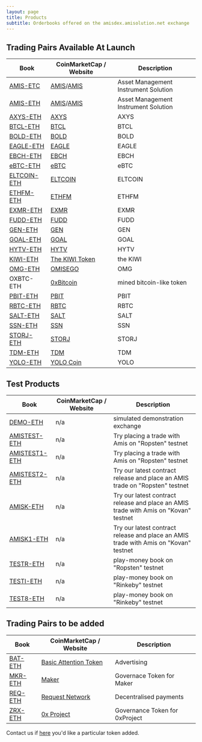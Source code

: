 ```yaml
---
layout: page
title: Products
subtitle: Orderbooks offered on the amisdex.amisolution.net exchange
---
```

## Trading Pairs Available At Launch

|Book|CoinMarketCap / Website|Description|
|------|----|----|
|[AMIS-ETC](https://amis-delta.github.io/amisdex/exchange/?pairId=AMIS-ETC)|[AMIS](https://coinmarketcap.com/currencies/amis/)/[AMIS](https://github.com/amisolution/ERC20-AMIS/)|Asset Management Instrument Solution|
|[AMIS-ETH](https://amisdex.amisolution.net/exchange/?pairId=AMIS-ETH)|[AMIS](https://coinmarketcap.com/currencies/amis/)/[AMIS](https://github.com/amisolution/ERC20-AMIS/)|Asset Management Instrument Solution|
|[AXYS-ETH](https://amisdex.amisolution.net/exchange/?pairId=AXYS-ETH)|[AXYS](https://coinmarketcap.com/currencies/axys)|AXYS|
|[BTCL-ETH](https://amisdex.amisolution.net/exchange/?pairId=BTCL-ETH)|[BTCL](https://coinmarketcap.com/currencies/btcl)|BTCL|
|[BOLD-ETH](https://amisdex.amisolution.net/exchange/?pairId=BOLD-ETH)|[BOLD](https://coinmarketcap.com/currencies/bold)|BOLD|
|[EAGLE-ETH](https://amisdex.amisolution.net/exchange/?pairId=EAGLE-ETH)|[EAGLE](https://coinmarketcap.com/currencies/eagle)|EAGLE|
|[EBCH-ETH](https://amisdex.amisolution.net/exchange/?pairId=EBCH-ETH)|[EBCH](https://coinmarketcap.com/currencies/ebch)|EBCH|
|[eBTC-ETH](https://amisdex.amisolution.net/exchange/?pairId=eBTC-ETH)|[eBTC](https://coinmarketcap.com/currencies/ebtc)|eBTC|
|[ELTCOIN-ETH](https://amisdex.amisolution.net/exchange/?pairId=ELTCOIN-ETH)|[ELTCOIN](https://coinmarketcap.com/currencies/eltcoin)|ELTCOIN|
|[ETHFM-ETH](https://amisdex.amisolution.net/exchange/?pairId=ETHFM-ETH)|[ETHFM](https://coinmarketcap.com/currencies/ethfm)|ETHFM|
|[EXMR-ETH](https://amisdex.amisolution.net/exchange/?pairId=EXMR-ETH)|[EXMR](https://coinmarketcap.com/currencies/exmr)|EXMR|
|[FUDD-ETH](https://amisdex.amisolution.net/exchange/?pairId=FUDD-ETH)|[FUDD](https://coinmarketcap.com/currencies/fudd)|FUDD|
|[GEN-ETH](https://amisdex.amisolution.net/exchange/?pairId=GEN-ETH)|[GEN](https://coinmarketcap.com/currencies/gen)|GEN|
|[GOAL-ETH](https://amisdex.amisolution.net/exchange/?pairId=GOAL-ETH)|[GOAL](https://coinmarketcap.com/currencies/goal)|GOAL|
|[HYTV-ETH](https://amisdex.amisolution.net/exchange/?pairId=HYTV-ETH)|[HYTV](https://coinmarketcap.com/currencies/hytv)|HYTV|
|[KIWI-ETH](https://amisdex.amisolution.net/exchange/?pairId=KIWI-ETH)|[The KIWI Token](https://thekiwi.online/)|the KIWI|
|[OMG-ETH](https://amisdex.amisolution.net/exchange/?pairId=OMG-ETH)|[OMISEGO](http://coinmarketcap.com/currencies/omg)|OMG|
|OXBTC-ETH|[0xBitcoin](https://0xbitcoin.org/)|mined bitcoin-like token|
|[PBIT-ETH](https://amisdex.amisolution.net/exchange/?pairId=PBIT-ETH)|[PBIT](https://coinmarketcap.com/currencies/pbit)|PBIT|
|[RBTC-ETH](https://amisdex.amisolution.net/exchange/?pairId=RBTC-ETH)|[RBTC](https://coinmarketcap.com/currencies/rbtc)|RBTC|
|[SALT-ETH](https://amisdex.amisolution.net/exchange/?pairId=SALT-ETH)|[SALT](https://coinmarketcap.com/currencies/salt)|SALT|
|[SSN-ETH](https://amisdex.amisolution.net/exchange/?pairId=SSN-ETH)|[SSN](https://coinmarketcap.com/currencies/ssn)|SSN|
|[STORJ-ETH](https://amisdex.amisolution.net/exchange/?pairId=STORJ-ETH)|[STORJ](https://coinmarketcap.com/currencies/storj)|STORJ|
|[TDM-ETH](https://amisdex.amisolution.net/exchange/?pairId=TDM-ETH)|[TDM](https://coinmarketcap.com/currencies/tdm)|TDM|
|[YOLO-ETH](https://amisdex.amisolution.net/exchange/?pairId=YOLO-ETH)|[YOLO Coin](https://coinmarketcap.com/currencies/)|YOLO|

## Test Products

|Book|CoinMarketCap / Website|Description|
|------|----|----|
|[DEMO-ETH](https://amisdex.amisolution.net/exchange/?pairId=DEMO-ETH&vu=1)|n/a|simulated demonstration exchange|
|[AMISTEST-ETH](https://amisdex.amisolution.net/exchange/?pairId=AMISTEST-ETH)|n/a|Try placing a trade with Amis on "Ropsten" testnet|
|[AMISTEST1-ETH](https://amisdex.amisolution.net/exchange/?pairId=AMISTEST1-ETH)|n/a|Try placing a trade with Amis on "Ropsten" testnet|
|[AMISTEST2-ETH](https://amisdex.amisolution.net/exchange/?pairId=AMISTEST2-ETH)|n/a|Try our latest contract release and place an AMIS trade on "Ropsten" testnet|
|[AMISK-ETH](https://amisdex.amisolution.net/exchange/?pairId=AMISK-ETH)|n/a|Try our latest contract release and place an AMIS trade with Amis on "Kovan" testnet|
|[AMISK1-ETH](https://amisdex.amisolution.net/exchange/?pairId=AMISK1-ETH)|n/a|Try our latest contract release and place an AMIS trade with Amis on "Kovan" testnet|
|[TESTR-ETH](https://amisdex.amisolution.net/exchange/?pairId=TESTR-ETH)|n/a|play-money book on "Ropsten" testnet|
|[TESTI-ETH](https://amisdex.amisolution.net/exchange/?pairId=TESTI-ETH)|n/a|play-money book on "Rinkeby" testnet|
|[TEST8-ETH](https://amisdex.amisolution.net/exchange/?pairId=TEST8-ETH)|n/a|play-money book on "Rinkeby" testnet|


## Trading Pairs to be added

|Book|CoinMarketCap / Website|Description|
|------|----|----|
|[BAT-ETH](https://amisdex.amisolution.net/exchange/?pairId=BAT-ETH)|[Basic Attention Token](https://coinmarketcap.com/currencies/basic-attention-token/)|Advertising|
|[MKR-ETH](https://amisdex.amisolution.net/exchange/?pairId=MKR-ETH)|[Maker](https://coinmarketcap.com/currencies/maker/)|Governace Token for Maker|
|[REQ-ETH](https://amisdex.amisolution.net/exchange/?pairId=REQ-ETH)|[Request Network](https://coinmarketcap.com/currencies/request-network/)|Decentralised payments|
|[ZRX-ETH](https://amisdex.amisolution.net/exchange/?pairId=ZRX-ETH)|[0x Project](https://coinmarketcap.com/currencies/0x/)|Governance Token for 0xProject|

Contact us if [here](https://github.com/amis-erc20/amisdex/master/help/listing-a-token/) you'd like a particular token added.
